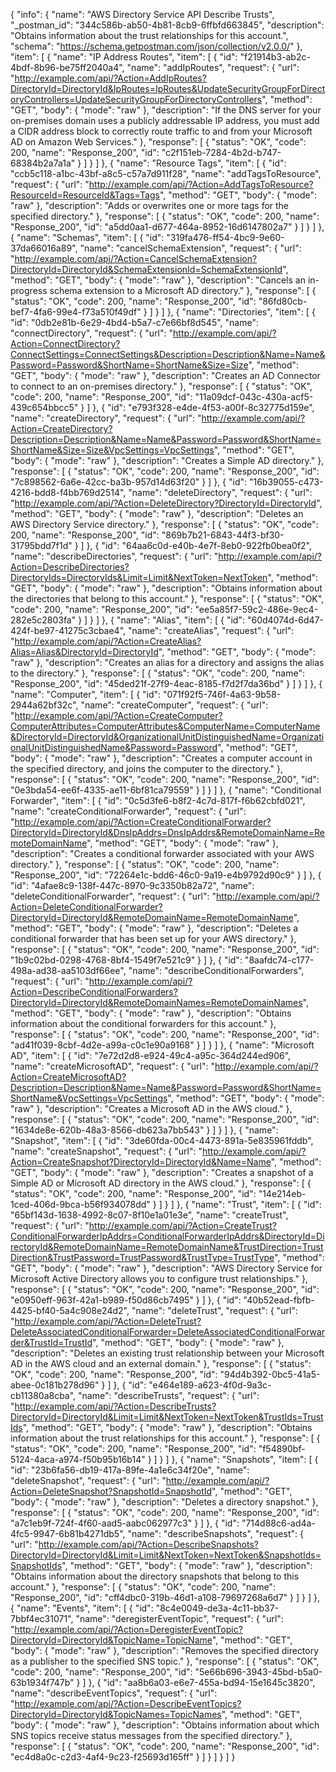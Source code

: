 {
  "info": {
    "name": "AWS Directory Service API Describe Trusts",
    "_postman_id": "344c586b-ab50-4b81-8cb9-6ffbfd663845",
    "description": "Obtains information about the trust relationships for this account.",
    "schema": "https://schema.getpostman.com/json/collection/v2.0.0/"
  },
  "item": [
    {
      "name": "IP Address Routes",
      "item": [
        {
          "id": "f21914b3-ab2c-4bdf-8b96-be75ff2040a4",
          "name": "addIpRoutes",
          "request": {
            "url": "http://example.com/api/?Action=AddIpRoutes?DirectoryId=DirectoryId&IpRoutes=IpRoutes&UpdateSecurityGroupForDirectoryControllers=UpdateSecurityGroupForDirectoryControllers",
            "method": "GET",
            "body": {
              "mode": "raw"
            },
            "description": "If the DNS server for your on-premises domain uses a publicly addressable IP address, you must add a CIDR address block to correctly route traffic to and from your Microsoft AD on Amazon Web Services."
          },
          "response": [
            {
              "status": "OK",
              "code": 200,
              "name": "Response_200",
              "id": "c2f151eb-7284-4b2d-b747-68384b2a7a1a"
            }
          ]
        }
      ]
    },
    {
      "name": "Resource Tags",
      "item": [
        {
          "id": "ccb5c118-a1bc-43bf-a8c5-c57a7d911f28",
          "name": "addTagsToResource",
          "request": {
            "url": "http://example.com/api/?Action=AddTagsToResource?ResourceId=ResourceId&Tags=Tags",
            "method": "GET",
            "body": {
              "mode": "raw"
            },
            "description": "Adds or overwrites one or more tags for the specified directory."
          },
          "response": [
            {
              "status": "OK",
              "code": 200,
              "name": "Response_200",
              "id": "a5dd0aa1-d677-464a-8952-16d6147802a7"
            }
          ]
        }
      ]
    },
    {
      "name": "Schemas",
      "item": [
        {
          "id": "319fa476-ff54-4bc9-9e60-37da66016a89",
          "name": "cancelSchemaExtension",
          "request": {
            "url": "http://example.com/api/?Action=CancelSchemaExtension?DirectoryId=DirectoryId&SchemaExtensionId=SchemaExtensionId",
            "method": "GET",
            "body": {
              "mode": "raw"
            },
            "description": "Cancels an in-progress schema extension to a Microsoft AD directory."
          },
          "response": [
            {
              "status": "OK",
              "code": 200,
              "name": "Response_200",
              "id": "86fd80cb-bef7-4fa6-99e4-f73a510f49df"
            }
          ]
        }
      ]
    },
    {
      "name": "Directories",
      "item": [
        {
          "id": "0db2e81b-6e29-4bd4-b5a7-c7e66bf8d545",
          "name": "connectDirectory",
          "request": {
            "url": "http://example.com/api/?Action=ConnectDirectory?ConnectSettings=ConnectSettings&Description=Description&Name=Name&Password=Password&ShortName=ShortName&Size=Size",
            "method": "GET",
            "body": {
              "mode": "raw"
            },
            "description": "Creates an AD Connector to connect to an on-premises directory."
          },
          "response": [
            {
              "status": "OK",
              "code": 200,
              "name": "Response_200",
              "id": "11a09dcf-043c-430a-acf5-439c654bbcc5"
            }
          ]
        },
        {
          "id": "e793f328-e4de-4f53-a00f-8c32775d159e",
          "name": "createDirectory",
          "request": {
            "url": "http://example.com/api/?Action=CreateDirectory?Description=Description&Name=Name&Password=Password&ShortName=ShortName&Size=Size&VpcSettings=VpcSettings",
            "method": "GET",
            "body": {
              "mode": "raw"
            },
            "description": "Creates a Simple AD directory."
          },
          "response": [
            {
              "status": "OK",
              "code": 200,
              "name": "Response_200",
              "id": "7c898562-6a6e-42cc-ba3b-957d14d63f20"
            }
          ]
        },
        {
          "id": "16b39055-c473-4216-bdd8-f4bb769d2514",
          "name": "deleteDirectory",
          "request": {
            "url": "http://example.com/api/?Action=DeleteDirectory?DirectoryId=DirectoryId",
            "method": "GET",
            "body": {
              "mode": "raw"
            },
            "description": "Deletes an AWS Directory Service directory."
          },
          "response": [
            {
              "status": "OK",
              "code": 200,
              "name": "Response_200",
              "id": "869b7b21-6843-44f3-bf30-31795bdd7f1d"
            }
          ]
        },
        {
          "id": "64aa6c0d-e40b-4e7f-8eb0-922fb0bea0f2",
          "name": "describeDirectories",
          "request": {
            "url": "http://example.com/api/?Action=DescribeDirectories?DirectoryIds=DirectoryIds&Limit=Limit&NextToken=NextToken",
            "method": "GET",
            "body": {
              "mode": "raw"
            },
            "description": "Obtains information about the directories that belong to this account."
          },
          "response": [
            {
              "status": "OK",
              "code": 200,
              "name": "Response_200",
              "id": "ee5a85f7-59c2-486e-9ec4-282e5c2803fa"
            }
          ]
        }
      ]
    },
    {
      "name": "Alias",
      "item": [
        {
          "id": "60d4074d-6d47-424f-be97-41275c3cbae4",
          "name": "createAlias",
          "request": {
            "url": "http://example.com/api/?Action=CreateAlias?Alias=Alias&DirectoryId=DirectoryId",
            "method": "GET",
            "body": {
              "mode": "raw"
            },
            "description": "Creates an alias for a directory and assigns the alias to the directory."
          },
          "response": [
            {
              "status": "OK",
              "code": 200,
              "name": "Response_200",
              "id": "45ded21f-27f9-4eac-8185-f7d2f7da36bd"
            }
          ]
        }
      ]
    },
    {
      "name": "Computer",
      "item": [
        {
          "id": "071f92f5-746f-4a63-9b58-2944a62bf32c",
          "name": "createComputer",
          "request": {
            "url": "http://example.com/api/?Action=CreateComputer?ComputerAttributes=ComputerAttributes&ComputerName=ComputerName&DirectoryId=DirectoryId&OrganizationalUnitDistinguishedName=OrganizationalUnitDistinguishedName&Password=Password",
            "method": "GET",
            "body": {
              "mode": "raw"
            },
            "description": "Creates a computer account in the specified directory, and joins the computer to the directory."
          },
          "response": [
            {
              "status": "OK",
              "code": 200,
              "name": "Response_200",
              "id": "0e3bda54-ee6f-4335-ae11-6bf81ca79559"
            }
          ]
        }
      ]
    },
    {
      "name": "Conditional Forwarder",
      "item": [
        {
          "id": "0c5d3fe6-b8f2-4c7d-817f-f6b62cbfd021",
          "name": "createConditionalForwarder",
          "request": {
            "url": "http://example.com/api/?Action=CreateConditionalForwarder?DirectoryId=DirectoryId&DnsIpAddrs=DnsIpAddrs&RemoteDomainName=RemoteDomainName",
            "method": "GET",
            "body": {
              "mode": "raw"
            },
            "description": "Creates a conditional forwarder associated with your AWS directory."
          },
          "response": [
            {
              "status": "OK",
              "code": 200,
              "name": "Response_200",
              "id": "72264e1c-bdd6-46c0-9a19-e4b9792d90c9"
            }
          ]
        },
        {
          "id": "4afae8c9-138f-447c-8970-9c3350b82a72",
          "name": "deleteConditionalForwarder",
          "request": {
            "url": "http://example.com/api/?Action=DeleteConditionalForwarder?DirectoryId=DirectoryId&RemoteDomainName=RemoteDomainName",
            "method": "GET",
            "body": {
              "mode": "raw"
            },
            "description": "Deletes a conditional forwarder that has been set up for your AWS directory."
          },
          "response": [
            {
              "status": "OK",
              "code": 200,
              "name": "Response_200",
              "id": "1b9c02bd-0298-4768-8bf4-1549f7e521c9"
            }
          ]
        },
        {
          "id": "8aafdc74-c177-498a-ad38-aa5103df66ee",
          "name": "describeConditionalForwarders",
          "request": {
            "url": "http://example.com/api/?Action=DescribeConditionalForwarders?DirectoryId=DirectoryId&RemoteDomainNames=RemoteDomainNames",
            "method": "GET",
            "body": {
              "mode": "raw"
            },
            "description": "Obtains information about the conditional forwarders for this account."
          },
          "response": [
            {
              "status": "OK",
              "code": 200,
              "name": "Response_200",
              "id": "ad41f039-8cbf-4d2e-a99a-c0c1e90a9168"
            }
          ]
        }
      ]
    },
    {
      "name": "Microsoft AD",
      "item": [
        {
          "id": "7e72d2d8-e924-49c4-a95c-364d244ed906",
          "name": "createMicrosoftAD",
          "request": {
            "url": "http://example.com/api/?Action=CreateMicrosoftAD?Description=Description&Name=Name&Password=Password&ShortName=ShortName&VpcSettings=VpcSettings",
            "method": "GET",
            "body": {
              "mode": "raw"
            },
            "description": "Creates a Microsoft AD in the AWS cloud."
          },
          "response": [
            {
              "status": "OK",
              "code": 200,
              "name": "Response_200",
              "id": "1634de8e-620b-48a3-8566-db623a7bb543"
            }
          ]
        }
      ]
    },
    {
      "name": "Snapshot",
      "item": [
        {
          "id": "3de60fda-00c4-4473-891a-5e835961fddb",
          "name": "createSnapshot",
          "request": {
            "url": "http://example.com/api/?Action=CreateSnapshot?DirectoryId=DirectoryId&Name=Name",
            "method": "GET",
            "body": {
              "mode": "raw"
            },
            "description": "Creates a snapshot of a Simple AD or Microsoft AD directory in the AWS cloud."
          },
          "response": [
            {
              "status": "OK",
              "code": 200,
              "name": "Response_200",
              "id": "14e214eb-1ced-406d-9bca-b56f934078dd"
            }
          ]
        }
      ]
    },
    {
      "name": "Trust",
      "item": [
        {
          "id": "65bf143d-1638-4992-8c07-8f10e1a01e3e",
          "name": "createTrust",
          "request": {
            "url": "http://example.com/api/?Action=CreateTrust?ConditionalForwarderIpAddrs=ConditionalForwarderIpAddrs&DirectoryId=DirectoryId&RemoteDomainName=RemoteDomainName&TrustDirection=TrustDirection&TrustPassword=TrustPassword&TrustType=TrustType",
            "method": "GET",
            "body": {
              "mode": "raw"
            },
            "description": "AWS Directory Service for Microsoft Active Directory allows you to configure trust relationships."
          },
          "response": [
            {
              "status": "OK",
              "code": 200,
              "name": "Response_200",
              "id": "e0950eff-963f-42a1-b989-f50d86cb7495"
            }
          ]
        },
        {
          "id": "40b52ead-fbfb-4425-bf40-5a4c908e24d2",
          "name": "deleteTrust",
          "request": {
            "url": "http://example.com/api/?Action=DeleteTrust?DeleteAssociatedConditionalForwarder=DeleteAssociatedConditionalForwarder&TrustId=TrustId",
            "method": "GET",
            "body": {
              "mode": "raw"
            },
            "description": "Deletes an existing trust relationship between your Microsoft AD in the AWS cloud and an external domain."
          },
          "response": [
            {
              "status": "OK",
              "code": 200,
              "name": "Response_200",
              "id": "94d4b392-0bc5-41a5-abee-0c181b278d96"
            }
          ]
        },
        {
          "id": "e464e189-a623-4f0d-9a3c-cb11380a8cba",
          "name": "describeTrusts",
          "request": {
            "url": "http://example.com/api/?Action=DescribeTrusts?DirectoryId=DirectoryId&Limit=Limit&NextToken=NextToken&TrustIds=TrustIds",
            "method": "GET",
            "body": {
              "mode": "raw"
            },
            "description": "Obtains information about the trust relationships for this account."
          },
          "response": [
            {
              "status": "OK",
              "code": 200,
              "name": "Response_200",
              "id": "f54890bf-5124-4aca-a974-f50b95b16b14"
            }
          ]
        }
      ]
    },
    {
      "name": "Snapshots",
      "item": [
        {
          "id": "23b6fa56-db19-417a-89fe-4a1e6c34f20e",
          "name": "deleteSnapshot",
          "request": {
            "url": "http://example.com/api/?Action=DeleteSnapshot?SnapshotId=SnapshotId",
            "method": "GET",
            "body": {
              "mode": "raw"
            },
            "description": "Deletes a directory snapshot."
          },
          "response": [
            {
              "status": "OK",
              "code": 200,
              "name": "Response_200",
              "id": "a7c1eb9f-724f-4f60-aad5-aabc062977c3"
            }
          ]
        },
        {
          "id": "714d88c6-ad4a-4fc5-9947-6b81b4271db5",
          "name": "describeSnapshots",
          "request": {
            "url": "http://example.com/api/?Action=DescribeSnapshots?DirectoryId=DirectoryId&Limit=Limit&NextToken=NextToken&SnapshotIds=SnapshotIds",
            "method": "GET",
            "body": {
              "mode": "raw"
            },
            "description": "Obtains information about the directory snapshots that belong to this account."
          },
          "response": [
            {
              "status": "OK",
              "code": 200,
              "name": "Response_200",
              "id": "cff4dbc0-319b-46d1-a108-79697268a6d7"
            }
          ]
        }
      ]
    },
    {
      "name": "Events",
      "item": [
        {
          "id": "8c4e0049-de3a-4c11-bb37-7bbf4ec31071",
          "name": "deregisterEventTopic",
          "request": {
            "url": "http://example.com/api/?Action=DeregisterEventTopic?DirectoryId=DirectoryId&TopicName=TopicName",
            "method": "GET",
            "body": {
              "mode": "raw"
            },
            "description": "Removes the specified directory as a publisher to the specified SNS topic."
          },
          "response": [
            {
              "status": "OK",
              "code": 200,
              "name": "Response_200",
              "id": "5e66b696-3943-45bd-b5a0-63b1934f747b"
            }
          ]
        },
        {
          "id": "aa8b6a03-e6e7-455a-bd94-15e1645c3820",
          "name": "describeEventTopics",
          "request": {
            "url": "http://example.com/api/?Action=DescribeEventTopics?DirectoryId=DirectoryId&TopicNames=TopicNames",
            "method": "GET",
            "body": {
              "mode": "raw"
            },
            "description": "Obtains information about which SNS topics receive status messages from the specified directory."
          },
          "response": [
            {
              "status": "OK",
              "code": 200,
              "name": "Response_200",
              "id": "ec4d8a0c-c2d3-4af4-9c23-f25693d165ff"
            }
          ]
        }
      ]
    }
  ]
}
